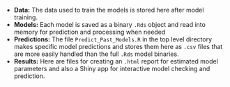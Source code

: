 * **Data:** The data used to train the models is stored here after model training.
* **Models:** Each model is saved as a binary `.Rds` object and read into memory for prediction and processing when needed
* **Predictions:** The file `Predict_Past_Models.R` in the top level directory makes specific model predictions and stores them here as `.csv` files that are more easily handled than the full `.Rds` model binaries.
* **Results:** Here are files for creating an `.html` report for estimated model parameters and also a Shiny app for interactive model checking and prediction.